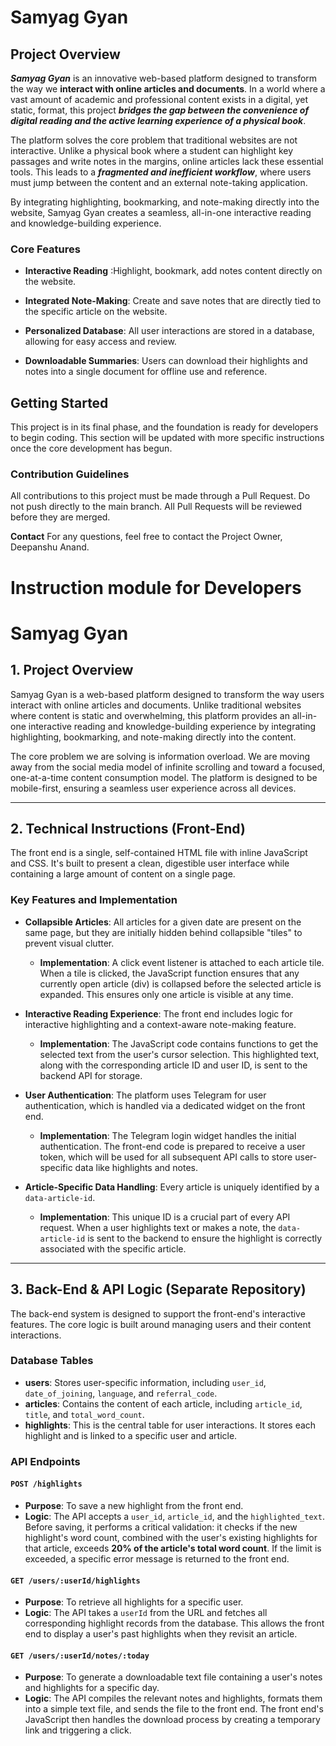 # Samyag Gyan #

## Project Overview ##


***Samyag Gyan*** is an innovative web-based platform designed to transform the way we **interact with online articles and documents**. In a world where a vast amount of academic and professional content exists in a digital, yet static, format, this project ***bridges the gap between the convenience of digital reading and the active learning experience of a physical book***.

The platform solves the core problem that traditional websites are not interactive.
Unlike a physical book where a student can highlight key passages and write notes in the margins, online articles lack these essential tools. This leads to a ***fragmented and inefficient workflow***, where users must jump between the content and an external note-taking application.

By integrating highlighting, bookmarking, and note-making directly into the website, Samyag Gyan creates a seamless, all-in-one interactive reading and knowledge-building experience.

### Core Features ###

- **Interactive Reading** :Highlight, bookmark, add notes content directly on the website.

- **Integrated Note-Making**: Create and save notes that are directly tied to the specific article on the website.

- **Personalized Database**: All user interactions are stored in a database, allowing for easy access and review.

- **Downloadable Summaries**: Users can download their highlights and notes into a single document for offline use and reference.

## Getting Started ##
This project is in its final phase, and the foundation is ready for developers to begin coding. This section will be updated with more specific instructions once the core development has begun.



### Contribution Guidelines ###
All contributions to this project must be made through a Pull Request. Do not push directly to the main branch. All Pull Requests will be reviewed before they are merged.

**Contact**
For any questions, feel free to contact the Project Owner, Deepanshu Anand.



# Instruction module for Developers #

# Samyag Gyan

## 1. Project Overview
Samyag Gyan is a web-based platform designed to transform the way users interact with online articles and documents. Unlike traditional websites where content is static and overwhelming, this platform provides an all-in-one interactive reading and knowledge-building experience by integrating highlighting, bookmarking, and note-making directly into the content.

The core problem we are solving is information overload. We are moving away from the social media model of infinite scrolling and toward a focused, one-at-a-time content consumption model. The platform is designed to be mobile-first, ensuring a seamless user experience across all devices.

---

## 2. Technical Instructions (Front-End)
The front end is a single, self-contained HTML file with inline JavaScript and CSS. It's built to present a clean, digestible user interface while containing a large amount of content on a single page.

### Key Features and Implementation

- **Collapsible Articles**: All articles for a given date are present on the same page, but they are initially hidden behind collapsible "tiles" to prevent visual clutter.  
  - **Implementation**: A click event listener is attached to each article tile. When a tile is clicked, the JavaScript function ensures that any currently open article (div) is collapsed before the selected article is expanded. This ensures only one article is visible at any time.

- **Interactive Reading Experience**: The front end includes logic for interactive highlighting and a context-aware note-making feature.  
  - **Implementation**: The JavaScript code contains functions to get the selected text from the user's cursor selection. This highlighted text, along with the corresponding article ID and user ID, is sent to the backend API for storage.

- **User Authentication**: The platform uses Telegram for user authentication, which is handled via a dedicated widget on the front end.  
  - **Implementation**: The Telegram login widget handles the initial authentication. The front-end code is prepared to receive a user token, which will be used for all subsequent API calls to store user-specific data like highlights and notes.

- **Article-Specific Data Handling**: Every article is uniquely identified by a `data-article-id`.  
  - **Implementation**: This unique ID is a crucial part of every API request. When a user highlights text or makes a note, the `data-article-id` is sent to the backend to ensure the highlight is correctly associated with the specific article.

---

## 3. Back-End & API Logic (Separate Repository)
The back-end system is designed to support the front-end's interactive features. The core logic is built around managing users and their content interactions.

### Database Tables

- **users**: Stores user-specific information, including `user_id`, `date_of_joining`, `language`, and `referral_code`.
- **articles**: Contains the content of each article, including `article_id`, `title`, and `total_word_count`.
- **highlights**: This is the central table for user interactions. It stores each highlight and is linked to a specific user and article.

### API Endpoints

#### `POST /highlights`
- **Purpose**: To save a new highlight from the front end.  
- **Logic**: The API accepts a `user_id`, `article_id`, and the `highlighted_text`. Before saving, it performs a critical validation: it checks if the new highlight's word count, combined with the user's existing highlights for that article, exceeds **20% of the article's total word count**. If the limit is exceeded, a specific error message is returned to the front end.

#### `GET /users/:userId/highlights`
- **Purpose**: To retrieve all highlights for a specific user.  
- **Logic**: The API takes a `userId` from the URL and fetches all corresponding highlight records from the database. This allows the front end to display a user's past highlights when they revisit an article.

#### `GET /users/:userId/notes/:today`
- **Purpose**: To generate a downloadable text file containing a user's notes and highlights for a specific day.  
- **Logic**: The API compiles the relevant notes and highlights, formats them into a simple text file, and sends the file to the front end. The front end's JavaScript then handles the download process by creating a temporary link and triggering a click.


